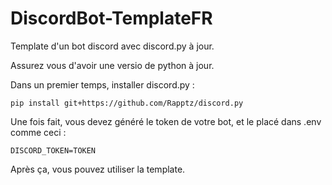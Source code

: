# DiscordBot-TemplateFR
Template d'un bot discord avec discord.py à jour.

Assurez vous d'avoir une versio de python à jour.

Dans un premier temps, installer discord.py :

```pip install git+https://github.com/Rapptz/discord.py```

Une fois fait, vous devez généré le token de votre bot, et le placé dans .env comme ceci :

```DISCORD_TOKEN=TOKEN```

Après ça, vous pouvez utiliser la template.
